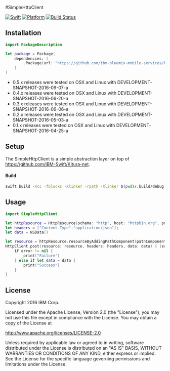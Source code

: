 #SimpleHttpClient

[![Swift][swift-badge]][swift-url]
[![Platform][platform-badge]][platform-url]
[![Build Status](https://travis-ci.org/ibm-bluemix-mobile-services/bluemix-simple-http-client-swift.svg?branch=master)](https://travis-ci.org/ibm-bluemix-mobile-services/bluemix-simple-http-client-swift)

[swift-badge]: https://img.shields.io/badge/Swift-3.0-orange.svg
[swift-url]: https://swift.org
[platform-badge]: https://img.shields.io/badge/Platforms-OS%20X%20--%20Linux-lightgray.svg
[platform-url]: https://swift.org

## Installation

```swift
import PackageDescription

let package = Package(
    dependencies: [
        .Package(url: "https://github.com/ibm-bluemix-mobile-services/bluemix-simple-http-client-swift.git", majorVersion: 0, minor: 5)
    ]
)
```

* 0.5.x releases were tested on OSX and Linux with DEVELOPMENT-SNAPSHOT-2016-09-07-a
* 0.4.x releases were tested on OSX and Linux with DEVELOPMENT-SNAPSHOT-2016-06-20-a
* 0.3.x releases were tested on OSX and Linux with DEVELOPMENT-SNAPSHOT-2016-06-06-a
* 0.2.x releases were tested on OSX and Linux with DEVELOPMENT-SNAPSHOT-2016-05-03-a
* 0.1.x releases were tested on OSX and Linux with DEVELOPMENT-SNAPSHOT-2016-04-25-a

## Setup

The SimpleHttpClient is a simple abstraction layer on top of https://github.com/IBM-Swift/Kitura-net.

#### Build

```bash
swift build -Xcc -fblocks -Xlinker -rpath -Xlinker $(pwd)/.build/debug
```

## Usage

```swift
import SimpleHttpClient

let httpResource = HttpResource(schema: "http", host: "httpbin.org", port: "80")
let headers = ["Content-Type":"application/json"];
let data = NSData()

let resource = httpResource.resourceByAddingPathComponent(pathComponent: "/post")
HttpClient.post(resource: resource, headers: headers, data: data) { (error, status, headers, data) in
    if error != nil {
        print("Failure")
    } else if let data = data {
        print("Success")
    }
}
```

## License

Copyright 2016 IBM Corp.

Licensed under the Apache License, Version 2.0 (the "License");
you may not use this file except in compliance with the License.
You may obtain a copy of the License at

http://www.apache.org/licenses/LICENSE-2.0

Unless required by applicable law or agreed to in writing, software
distributed under the License is distributed on an "AS IS" BASIS,
WITHOUT WARRANTIES OR CONDITIONS OF ANY KIND, either express or implied.
See the License for the specific language governing permissions and
limitations under the License.


[swift-badge]: https://img.shields.io/badge/Swift-3.0-orange.svg
[swift-url]: https://swift.org
[platform-badge]: https://img.shields.io/badge/Platforms-OS%20X%20--%20Linux-lightgray.svg
[platform-url]: https://swift.org
